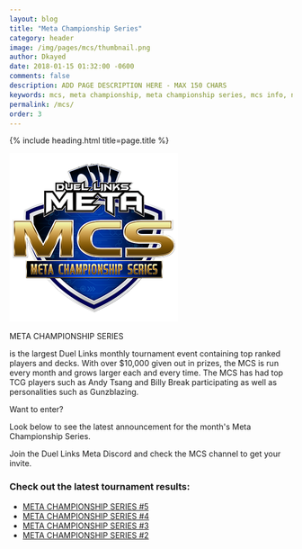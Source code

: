 ```yaml
---
layout: blog
title: "Meta Championship Series"
category: header
image: /img/pages/mcs/thumbnail.png
author: Dkayed
date: 2018-01-15 01:32:00 -0600
comments: false
description: ADD PAGE DESCRIPTION HERE - MAX 150 CHARS
keywords: mcs, meta championship, meta championship series, mcs info, next mcs, mcs time
permalink: /mcs/
order: 3
---
```


{% include heading.html title=page.title %}

<div>
    <img src="/img/logos/mcs_logo.png" class="mx-auto d-block">
</div>

<div class="row mcs-info-container">
    <div class="col-12 col-sm-12 col-md-6 col-lg-6 col-xl-6 mcs-info-container mcs-info-text-container">
        <p class="mcs-info-header-text" >META CHAMPIONSHIP SERIES</p>
        <p class="mcs-info-body-text">is the largest Duel Links monthly tournament event containing top ranked players and decks. With over $10,000 given out in prizes, the MCS is run every month and grows larger each and every time. The MCS has had top TCG players such as Andy Tsang and Billy Break participating as well as personalities such as Gunzblazing.</p>
    </div>
    <div class="col-12 col-sm-12 col-md-6 col-lg-6 col-xl-6 mcs-info-container mcs-info-pic-container">
        <div class="mcs-info-image-container mcs-info-image-container-inner"></div>
    </div>
    <div class="mcs-info-image-container"></div>   
</div>

<div class="row mcs-join-container">
    <div class="col-12 order-2 col-sm-12 col-md-6 order-md-1 col-lg-6 col-xl-6 mcs-join-container mcs-join-pic-container">
            <div class="mcs-join-image-container mcs-join-image-container-inner"></div>
    </div>
    <div class="col-12 order-1 col-sm-12 col-md-6 order-md-2 col-lg-6 col-xl-6 mcs-join-container mcs-join-text-container">
            <p class="mcs-join-header-text">Want to enter?</p>
            <p class="mcs-join-body-text">Look below to see the latest announcement for the month's Meta Championship Series.</p>
            <p class="mcs-join-body-text">Join the Duel Links Meta Discord and check the MCS channel to get your invite.</p>
    </div>     
    <div class="mcs-join-image-container"></div>      
</div>

<div class="section center">
    <h3>Check out the latest tournament results:</h3>
    <ul>
        <li><a href="/mcs/meta-championship-series-5/">META CHAMPIONSHIP SERIES #5</a></li>
        <li><a href="/mcs/meta-championship-series-4/">META CHAMPIONSHIP SERIES #4</a></li>
        <li><a href="/mcs/meta-championship-series-3/">META CHAMPIONSHIP SERIES #3</a></li>
        <li><a href="/mcs/meta-championship-series-2/">META CHAMPIONSHIP SERIES #2</a></li>
    </ul>     
</div>